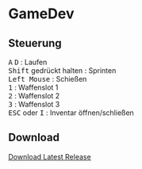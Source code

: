 # GameDev

## Steuerung
<kbd>A</kbd> <kbd>D</kbd> : Laufen  
<kbd>Shift</kbd> gedrückt halten : Sprinten  
<kbd>Left Mouse</kbd> : Schießen  
<kbd>1</kbd> : Waffenslot 1  
<kbd>2</kbd> : Waffenslot 2  
<kbd>3</kbd> : Waffenslot 3  
<kbd>ESC</kbd> oder <kbd>I</kbd> : Inventar öffnen/schließen  

## Download

[Download Latest Release](https://github.com/SebastianKnabe/GameDev/releases/download/0.2.1/build.zip)
